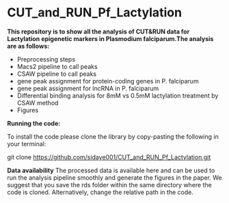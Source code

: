 # CUT_and_RUN_Pf_Lactylation
**This repository is to show all the analysis of CUT&RUN data for Lactylation epigenetic markers in Plasmodium falciparum.The analysis are as follows:**

- Preprocessing steps
- Macs2 pipeline to call peaks
- CSAW pipeline to call peaks
- gene peak assignment for protein-coding genes in P. falciparum
- gene peak assignment for lncRNA in P. falciparum
- Differential binding analysis for 8mM vs 0.5mM lactylation treatment by CSAW method
- Figures

**Running the code:**

To install the code please clone the library by copy-pasting the following in your terminal:

git clone https://github.com/sidaye001/CUT_and_RUN_Pf_Lactylation.git


**Data availability**
The processed data is available here and can be used to run the analysis pipeline smoothly and generate the figures in the paper. We suggest that you save the rds folder within the same directory where the code is cloned. Alternatively, change the relative path in the code.

